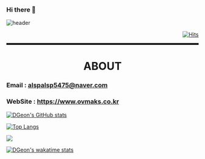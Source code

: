 ### Hi there 👋

![header](https://capsule-render.vercel.app/api?type=waving&color=timeGradient&text=Welcome%20to%20DGeon's%20GitHub%20👋&animation=twinkling&fontSize=35&fontAlignY=40&fontAlign=65&height=250)

<div align="right">

[![Hits](https://hits.seeyoufarm.com/api/count/incr/badge.svg?url=https%3A%2F%2Fgithub.com%2FDGeon&count_bg=%238E5667&title_bg=%23AD7E71&icon=java.svg&icon_color=%23FFFFFF&title=hits&edge_flat=true)](https://hits.seeyoufarm.com)

</div>

<hr style="height: 5px;">


<span align="center">

# ABOUT

</span>

### Email : alspalsp5475@naver.com <br>
### WebSite : <a href="https://www.ovmaks.co.kr">https://www.ovmaks.co.kr</a>





[![DGeon's GitHub stats](https://github-readme-stats.vercel.app/api?username=DGeon)](https://github.com/DGeon/github-readme-stats)


[![Top Langs](https://github-readme-stats.vercel.app/api/top-langs/?username=DGeon)](https://github.com/DGeon/github-readme-stats)


<img src="https://img.shields.io/badge/html5-white?style=flat&logo=html5&logoColor=black"/>


[![DGeon's wakatime stats](https://github-readme-stats.vercel.app/api/wakatime?username=DGeon)](https://github.com/DGeon/github-readme-stats)